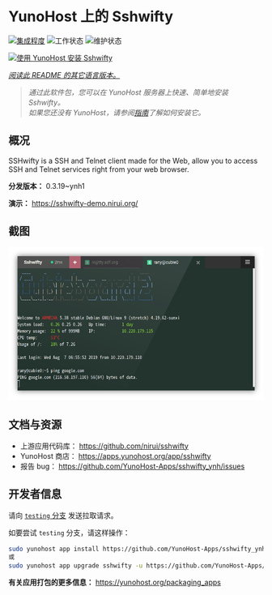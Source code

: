 <!--
注意：此 README 由 <https://github.com/YunoHost/apps/tree/master/tools/readme_generator> 自动生成
请勿手动编辑。
-->

# YunoHost 上的 Sshwifty

[![集成程度](https://apps.yunohost.org/badge/integration/sshwifty)](https://ci-apps.yunohost.org/ci/apps/sshwifty/)
![工作状态](https://apps.yunohost.org/badge/state/sshwifty)
![维护状态](https://apps.yunohost.org/badge/maintained/sshwifty)

[![使用 YunoHost 安装 Sshwifty](https://install-app.yunohost.org/install-with-yunohost.svg)](https://install-app.yunohost.org/?app=sshwifty)

*[阅读此 README 的其它语言版本。](./ALL_README.md)*

> *通过此软件包，您可以在 YunoHost 服务器上快速、简单地安装 Sshwifty。*  
> *如果您还没有 YunoHost，请参阅[指南](https://yunohost.org/install)了解如何安装它。*

## 概况

SSHwifty is a SSH and Telnet client made for the Web, allow you to access SSH and Telnet services right from your web browser.

**分发版本：** 0.3.19~ynh1

**演示：** <https://sshwifty-demo.nirui.org/>

## 截图

![Sshwifty 的截图](./doc/screenshots/Screenshot.png)

## 文档与资源

- 上游应用代码库： <https://github.com/nirui/sshwifty>
- YunoHost 商店： <https://apps.yunohost.org/app/sshwifty>
- 报告 bug： <https://github.com/YunoHost-Apps/sshwifty_ynh/issues>

## 开发者信息

请向 [`testing` 分支](https://github.com/YunoHost-Apps/sshwifty_ynh/tree/testing) 发送拉取请求。

如要尝试 `testing` 分支，请这样操作：

```bash
sudo yunohost app install https://github.com/YunoHost-Apps/sshwifty_ynh/tree/testing --debug
或
sudo yunohost app upgrade sshwifty -u https://github.com/YunoHost-Apps/sshwifty_ynh/tree/testing --debug
```

**有关应用打包的更多信息：** <https://yunohost.org/packaging_apps>
